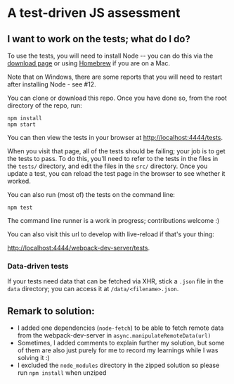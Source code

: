 # A test-driven JS assessment

## I want to work on the tests; what do I do?
To use the tests, you will need to install Node -- you can do this via the
[download page](http://nodejs.org/#download) or using
[Homebrew](http://mxcl.github.com/homebrew/) if you are on a Mac.

Note that on Windows, there are some reports that you will need to restart
after installing Node - see #12.

You can clone or download this repo. Once you have done so, from the root
directory of the repo, run:

    npm install
    npm start

You can then view the tests in your browser at
[http://localhost:4444/tests](http://localhost:4444/tests).

When you visit that page, all of the tests should be failing; your job is to
get the tests to pass. To do this, you'll need to refer to the tests in the
files in the `tests/` directory, and edit the files in the `src/` directory.
Once you update a test, you can reload the test page in the browser to see
whether it worked.

You can also run (most of) the tests on the command line:

    npm test

The command line runner is a work in progress; contributions welcome :)

You can also visit this url to develop with live-reload if that's your thing:

[http://localhost:4444/webpack-dev-server/tests](http://localhost:4444/webpack-dev-server/tests).

### Data-driven tests

If your tests need data that can be fetched via XHR, stick a `.json` file in
the `data` directory; you can access it at `/data/<filename>.json`.

##  Remark to solution:

- I added one dependencies (`node-fetch`) to be able to fetch remote data from the webpack-dev-server in `async.manipulateRemoteData(url)`
- Sometimes, I added comments to explain further my solution, but some of them are also just purely for me to record my learnings while I was solving it :)
- I excluded the `node_modules` directory in the zipped solution so please run `npm install` when unziped